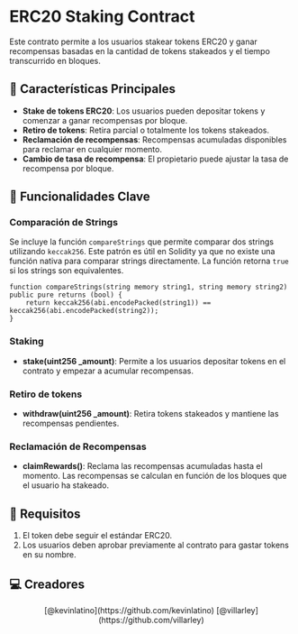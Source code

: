 # ERC20 Staking Contract

Este contrato permite a los usuarios stakear tokens ERC20 y ganar recompensas basadas en la cantidad de tokens stakeados y el tiempo transcurrido en bloques.

## 🚀 Características Principales

- **Stake de tokens ERC20**: Los usuarios pueden depositar tokens y comenzar a ganar recompensas por bloque.
- **Retiro de tokens**: Retira parcial o totalmente los tokens stakeados.
- **Reclamación de recompensas**: Recompensas acumuladas disponibles para reclamar en cualquier momento.
- **Cambio de tasa de recompensa**: El propietario puede ajustar la tasa de recompensa por bloque.
  
## 🔧 Funcionalidades Clave

### Comparación de Strings

Se incluye la función `compareStrings` que permite comparar dos strings utilizando `keccak256`. Este patrón es útil en Solidity ya que no existe una función nativa para comparar strings directamente. La función retorna `true` si los strings son equivalentes.

```solidity
function compareStrings(string memory string1, string memory string2) public pure returns (bool) {
    return keccak256(abi.encodePacked(string1)) == keccak256(abi.encodePacked(string2));
}
```
### Staking

- **stake(uint256 _amount)**: Permite a los usuarios depositar tokens en el contrato y empezar a acumular recompensas.

### Retiro de tokens

- **withdraw(uint256 _amount)**: Retira tokens stakeados y mantiene las recompensas pendientes.

### Reclamación de Recompensas

- **claimRewards()**: Reclama las recompensas acumuladas hasta el momento. Las recompensas se calculan en función de los bloques que el usuario ha stakeado.

## 📜 Requisitos

1. El token debe seguir el estándar ERC20.
2. Los usuarios deben aprobar previamente al contrato para gastar tokens en su nombre.

## 💻 Creadores
<div align="center">
  [@kevinlatino](https://github.com/kevinlatino)
  [@villarley](https://github.com/villarley)
</div>

